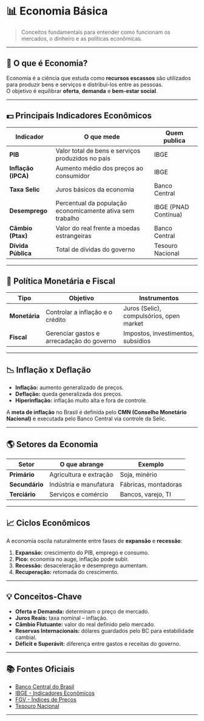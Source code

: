 # 📊 Economia Básica

> Conceitos fundamentais para entender como funcionam os mercados, o dinheiro e as políticas econômicas.

---

## 🧠 O que é Economia?

Economia é a ciência que estuda como **recursos escassos** são utilizados para produzir bens e serviços e distribuí-los entre as pessoas.  
O objetivo é equilibrar **oferta**, **demanda** e **bem-estar social**.

---

## 💵 Principais Indicadores Econômicos

| Indicador | O que mede | Quem publica |
|------------|-------------|--------------|
| **PIB** | Valor total de bens e serviços produzidos no país | IBGE |
| **Inflação (IPCA)** | Aumento médio dos preços ao consumidor | IBGE |
| **Taxa Selic** | Juros básicos da economia | Banco Central |
| **Desemprego** | Percentual da população economicamente ativa sem trabalho | IBGE (PNAD Contínua) |
| **Câmbio (Ptax)** | Valor do real frente a moedas estrangeiras | Banco Central |
| **Dívida Pública** | Total de dívidas do governo | Tesouro Nacional |

---

## 🏦 Política Monetária e Fiscal

| Tipo | Objetivo | Instrumentos |
|------|-----------|--------------|
| **Monetária** | Controlar a inflação e o crédito | Juros (Selic), compulsórios, open market |
| **Fiscal** | Gerenciar gastos e arrecadação do governo | Impostos, investimentos, subsídios |

---

## 📉 Inflação x Deflação

- **Inflação:** aumento generalizado de preços.  
- **Deflação:** queda generalizada dos preços.  
- **Hiperinflação:** inflação muito alta e fora de controle.  

A **meta de inflação** no Brasil é definida pelo **CMN (Conselho Monetário Nacional)** e executada pelo Banco Central via controle da Selic.

---

## 🌎 Setores da Economia

| Setor | O que abrange | Exemplo |
|--------|----------------|----------|
| **Primário** | Agricultura e extração | Soja, minério |
| **Secundário** | Indústria e manufatura | Fábricas, montadoras |
| **Terciário** | Serviços e comércio | Bancos, varejo, TI |

---

## 📈 Ciclos Econômicos

A economia oscila naturalmente entre fases de **expansão** e **recessão**:

1. **Expansão:** crescimento do PIB, emprego e consumo.  
2. **Pico:** economia no auge, inflação pode subir.  
3. **Recessão:** desaceleração e desemprego aumentam.  
4. **Recuperação:** retomada do crescimento.

---

## 💡 Conceitos-Chave

- **Oferta e Demanda:** determinam o preço de mercado.  
- **Juros Reais:** taxa nominal – inflação.  
- **Câmbio Flutuante:** valor do real definido pelo mercado.  
- **Reservas Internacionais:** dólares guardados pelo BC para estabilidade cambial.  
- **Déficit e Superávit:** diferença entre gastos e receitas do governo.

---

## 📚 Fontes Oficiais

- [Banco Central do Brasil](https://www.bcb.gov.br)
- [IBGE - Indicadores Econômicos](https://www.ibge.gov.br)
- [FGV - Índices de Preços](https://portal.fgv.br)
- [Tesouro Nacional](https://www.tesourotransparente.gov.br)

---
